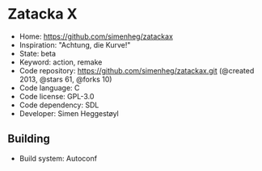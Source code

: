 # Zatacka X

- Home: https://github.com/simenheg/zatackax
- Inspiration: "Achtung, die Kurve!"
- State: beta
- Keyword: action, remake
- Code repository: https://github.com/simenheg/zatackax.git (@created 2013, @stars 61, @forks 10)
- Code language: C
- Code license: GPL-3.0
- Code dependency: SDL
- Developer: Simen Heggestøyl

## Building

- Build system: Autoconf
